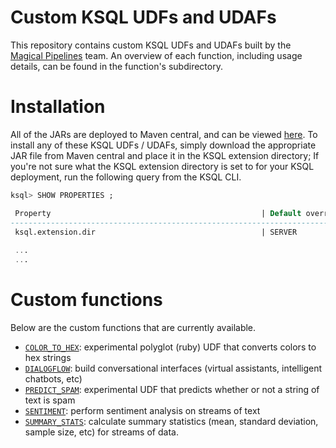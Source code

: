 # Custom KSQL UDFs and UDAFs
This repository contains custom KSQL UDFs and UDAFs built by the [Magical Pipelines][magical-pipelines] team. An overview of each function, including usage details, can be found in the function's subdirectory.

[magical-pipelines]: https://github.com/orgs/magicalpipelines/people

# Installation
All of the JARs are deployed to Maven central, and can be viewed [here][maven-central].
To install any of these KSQL UDFs / UDAFs, simply download the appropriate JAR file from Maven central and place it in the
KSQL extension directory; If you're not sure what the KSQL extension directory is set to for your KSQL deployment, run
the following query from the KSQL CLI.

[maven-central]: https://search.maven.org/search?q=g:com.mitchseymour%20AND%20a:ksql*%20AND%20NOT%20ksql-udf-quickstart

```sql
ksql> SHOW PROPERTIES ;

 Property                                               | Default override | Effective Value
-------------------------------------------------------------------------------------------------------------------------------------------
 ksql.extension.dir                                     | SERVER           | /tmp/ext
 
 ...
 ...
 ```
 
# Custom functions
 Below are the custom functions that are currently available.
 
 * [`COLOR_TO_HEX`][color-to-hex]: experimental polyglot (ruby) UDF that converts colors to hex strings
 * [`DIALOGFLOW`][dialogflow]: build conversational interfaces (virtual assistants, intelligent chatbots, etc)
 * [`PREDICT_SPAM`][predict-spam]: experimental UDF that predicts whether or not a string of text is spam
 * [`SENTIMENT`][sentiment-analysis]: perform sentiment analysis on streams of text
 * [`SUMMARY_STATS`][summary-stats]: calculate summary statistics (mean, standard deviation, sample size, etc) for streams of data.
 
 [color-to-hex]: https://github.com/magicalpipelines/ksql-functions/tree/master/udf/color-to-hex
 [dialogflow]: https://github.com/magicalpipelines/ksql-functions/tree/master/udf/dialogflow
 [predict-spam]: https://github.com/magicalpipelines/ksql-functions/tree/master/udf/h2o-spam-prediction
 [summary-stats]: https://github.com/magicalpipelines/ksql-functions/tree/master/udaf/summary-stats
 [sentiment-analysis]: https://github.com/magicalpipelines/ksql-functions/tree/master/udf/sentiment-analysis

